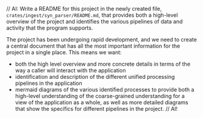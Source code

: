 // AI:
Write a README for this project in the newly created file, `crates/ingest/syn_parser/README.md`, that provides both a high-level overview of the project and identifies the various pipelines of data and activity that the program supports.

The project has been undergoing rapid development, and we need to create a central document that has all the most important information for the project in a single place. This means we want:
* both the high level overview and more concrete details in terms of the way a caller will interact with the application
* identification and description of the different unified processing pipelines in the application
* mermaid diagrams of the various identified processes to provide both a high-level understanding of the coarse-grained understanding for a view of the application as a whole, as well as more detailed diagrams that show the specifics for different pipelines in the project.
// AI!
